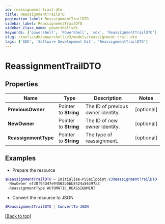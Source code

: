 ```yaml
---
id: reassignment-trail-dto
title: ReassignmentTrailDTO
pagination_label: ReassignmentTrailDTO
sidebar_label: ReassignmentTrailDTO
sidebar_class_name: powershellsdk
keywords: ['powershell', 'PowerShell', 'sdk', 'ReassignmentTrailDTO'] 
slug: /tools/sdk/powershell/v3/models/reassignment-trail-dto
tags: ['SDK', 'Software Development Kit', 'ReassignmentTrailDTO']
---
```



# ReassignmentTrailDTO

## Properties

Name | Type | Description | Notes
------------ | ------------- | ------------- | -------------
**PreviousOwner** |  Pointer to **String** | The ID of previous owner identity. | [optional] 
**NewOwner** |  Pointer to **String** | The ID of new owner identity. | [optional] 
**ReassignmentType** |  Pointer to **String** | The type of reassignment. | [optional] 

## Examples

- Prepare the resource
```powershell
$ReassignmentTrailDTO = Initialize-PSSailpoint.V3ReassignmentTrailDTO  -PreviousOwner ef38f94347e94562b5bb8424a56397d8 `
 -NewOwner ef38f94347e94562b5bb8424a56397a3 `
 -ReassignmentType AUTOMATIC_REASSIGNMENT
```

- Convert the resource to JSON
```powershell
$ReassignmentTrailDTO | ConvertTo-JSON
```


[[Back to top]](#) 

